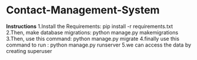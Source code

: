# Contact-Management-System
**Instructions**
1.Install the Requirements: pip install -r requirements.txt
2.Then, make database migrations: python manage.py makemigrations
3.Then, use this command: python manage.py migrate
4.finally use this command to run : python manage.py runserver
5.we can access the data by creating superuser
